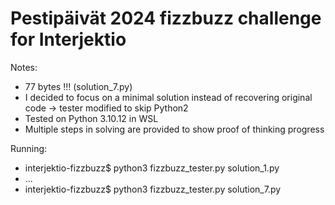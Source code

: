 # Pestipäivät 2024 fizzbuzz challenge for Interjektio

Notes:
* 77 bytes !!! (solution_7.py)
* I decided to focus on a minimal solution instead of recovering original code -> tester modified to skip Python2
* Tested on Python 3.10.12 in WSL
* Multiple steps in solving are provided to show proof of thinking progress

Running:
* interjektio-fizzbuzz$ python3 fizzbuzz_tester.py solution_1.py
* ...
* interjektio-fizzbuzz$ python3 fizzbuzz_tester.py solution_7.py
